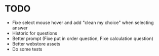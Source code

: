 # TODO

- Fixe select mouse hover and add "clean my choice" when selecting answer
- Historic for questions
- Better prompt (Fixe put in order question, Fixe calculation question)
- Better webstore assets
- Do some tests
